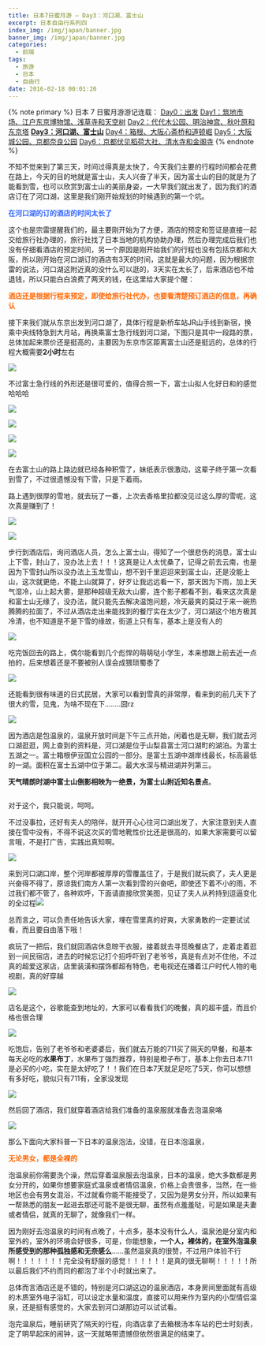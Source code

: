 ```yaml
---
title: 日本7日蜜月游 – Day3：河口湖、富士山
excerpt: 日本自由行系列四
index_img: /img/japan/banner.jpg
banner_img: /img/japan/banner.jpg
categories:
  - 前端
tags:
  - 旅游
  - 日本
  - 自由行
date: 2016-02-18 00:01:20
---
```


{% note primary %}
日本 7 日蜜月游游记连载：
<a href="https://www.mrfangge.com/2016/02/09/japan-7th-honeymoon-day0-departure/">Day0：出发</a>
<a href="https://www.mrfangge.com/2016/02/11/japans-7-day-honeymoon-day1-tsukiji-edo-tokyo-museum-sensoji-temple-and-sky-tree/">Day1：筑地市场、江户东京博物馆、浅草寺和天空树</a>
<a href="https://www.mrfangge.com/2016/02/16/japans-7-day-honeymoon-day2-yoyogi-park-meiji-shrine-tokyo-tower-and-akiba-hara/">Day2：代代木公园、明治神宫、秋叶原和东京塔</a>
<a href="https://www.mrfangge.com/2016/02/18/japan-7th-honeymoon-day3-lake-kawaguchi-mount-fuji/"><strong>Day3：河口湖、富士山</strong></a>
<a href="https://www.mrfangge.com/2016/02/20/japan-on-the-7th-honeymoon-day4-hakone-yumoto-osaka-shinsaibashi-and-dotombori/">Day4：箱根、大阪心斋桥和道顿崛</a>
<a href="https://www.mrfangge.com/2016/02/21/japan-7th-honeymoon-day5-osaka-castle-park-kyoto-nara-park/">Day5：大阪城公园、京都奈良公园</a>
<a href="https://www.mrfangge.com/2016/02/23/japan-7th-honeymoon-day6-kyoto-fushimi-inari-shrine-kiyomizu-temple-and-temple-of-the-golden-pavilion/">Day6：京都伏见稻荷大社、清水寺和金阁寺</a>
{% endnote %}

<p>不知不觉来到了第三天，时间过得真是太快了，今天我们主要的行程时间都会花费在路上，今天的目的地就是富士山，夫人兴奋了半天，因为富士山的目的就是为了能看到雪，也可以欣赏到富士山的美丽身姿，一大早我们就出发了，因为我们的酒店订在了河口湖，这里是我们刚开始规划的时候遇到的第一个坑。</p>
<p><span style="color: #3366ff;"><strong>在河口湖的订的酒店的时间太长了</strong></span></p>
<p>这个也是宗雷提醒我们的，最主要刚开始为了方便，酒店的预定和签证是直接一起交给旅行社办理的，旅行社找了日本当地的机构协助办理，然后办理完成后我们也没有仔细看酒店的预定时间，另一个原因是刚开始我们的行程也没有包括京都和大阪，所以刚开始在河口湖订的酒店有3天的时间，这就是最大的问题，因为根据宗雷的说法，河口湖这附近真的没什么可以逛的，3天实在太长了，后来酒店也不给退钱，所以只能白白浪费了两天的钱，在这里给大家提个醒：</p>
<p><span style="color: #ff6600;"><strong>酒店还是根据行程来预定，即使给旅行社代办，也要看清楚预订酒店的信息，再确认</strong></span></p>
<p>接下来我们就从东京出发到河口湖了，具体行程是新桥车站JR山手线到新宿，换乘中央线特急到大月站，再换乘富士急行线到河口湖，下图只是其中一段路的票，总体加起来票价还是挺高的，主要因为东京市区距离富士山还是挺远的，总体的行程大概需要<strong>2小时</strong>左右</p>
<p><img src="/img/japan/535050273758839867.jpg" ></p>
<p>不过富士急行线的外形还是很可爱的，值得合照一下，富士山拟人化好日和的感觉哈哈哈</p>
<p><img src="/img/japan/IMG_6498.jpg" ></p>
<p><img src="/img/japan/IMG_6504.jpg" ></p>
<p><img src="/img/japan/IMG_6507.jpg" ></p>
<p><img src="/img/japan/720803479598434642.jpg" ></p>
<p>在去富士山的路上路边就已经各种积雪了，妹纸表示很激动，这辈子终于第一次看到雪了，不过很遗憾没有下雪，只是下着雨。</p>
<p>路上遇到很厚的雪地，就去玩了一番，上次去香格里拉都没见过这么厚的雪呢，这次真是赚到了！</p>
<p><img src="/img/japan/198304588670399437.jpg" ></p>
<p><img src="/img/japan/593946822152838375.jpg" ></p>
<p>步行到酒店后，询问酒店人员，怎么上富士山，得知了一个很悲伤的消息，富士山上下雪，封山了，没办法上去！！！这真是让人太忧桑了，记得之前去云南，也是因为下雪封山所以没办法上玉龙雪山，想不到千里迢迢来到富士山，还是没能上山，这次就更绝，不能上山就算了，好歹让我远远看一下，那天因为下雨，加上天气湿冷，山上起大雾，是那种超级无敌大山雾，连个影子都看不到，看来这次真是和富士山无缘了，没办法，就只能先去解决温饱问题，冷天最爽的莫过于来一碗热腾腾的拉面了，不过从酒店走出来能找到的餐厅实在太少了，河口湖这个地方极其冷清，也不知道是不是下雪的缘故，街道上只有车，基本上是没有人的</p>
<p><img src="/img/japan/IMG_6514.jpg" ></p>
<p>吃完饭回去的路上，偶尔能看到几个彪悍的萌萌哒小学生，本来想跟上前去近一点拍的，后来想着还是不要被别人误会成猥琐蜀黍了</p>
<p><img src="/img/japan/IMG_6528.jpg" ></p>
<p>还能看到很有味道的日式民居，大家可以看到雪真的非常厚，看来到的前几天下了很大的雪，见鬼，为啥不现在下……..囧rz</p>
<p><img src="/img/japan/IMG_6522.jpg" ></p>
<p>因为酒店是包温泉的，温泉开放时间是下午三点开始，闲着也是无聊，我们就去河口湖逛逛，网上查到的资料是，河口湖是位于山梨县富士河口湖町的湖泊。为富士五湖之一。富士箱根伊豆国立公园的一部分。是富士五湖中湖岸线最长，标高最低的一湖。面积在富士五湖中位于第二。最大水深与精进湖并列第三。</p>
<p><strong>天气晴朗时湖中富士山倒影相映为一绝景，为富士山附近知名景点</strong>。</p>
<p><img src="https://upload.wikimedia.org/wikipedia/commons/thumb/4/4e/Fuji_Kawaguchi_465.JPG/1280px-Fuji_Kawaguchi_465.JPG" alt=""></p>
<p>对于这个，我只能说，呵呵。</p>
<p>不过没事拉，还好有夫人的陪伴，就开开心心往河口湖出发了，大家注意到夫人直接在雪中没有，不得不说这次买的雪地靴性价比还是很高的，如果大家需要可以留言哦，不是打广告，实践出真知啊。</p>
<p><img src="/img/japan/IMG_6530.jpg" ></p>
<p>来到河口湖口岸，整个河岸都被厚厚的雪覆盖住了，于是我们就玩疯了，夫人更是兴奋得不得了，原谅我们南方人第一次看到雪的兴奋吧，即使还下着不小的雨，不过我们都不管了，各种欢呼，下面请直接欣赏美图，见证了夫人从矜持到逗逼变化的全过程<img src="/img/japan/IMG_6533.jpg" ></p>
<p>总而言之，可以负责任地告诉大家，埋在雪里真的好爽，大家勇敢的一定要试试看，而且要自由落下哦！</p>
<p>疯玩了一把后，我们就回酒店休息晾干衣服，接着就去寻觅晚餐店了，走着走着逛到一间民宿店，进去的时候忘记打个招呼吓到了老爷爷，真是有点对不住他，不过真的超爱这家店，店里装潢和摆饰都超有特色，老电视还在播着江户时代人物的电视剧，真的好穿越</p>
<p><img src="/img/japan/IMG_6625.jpg" ></p>
<p>店名是这个，谷歌能查到地址的，大家可以看看我们的晚餐，真的超丰盛，而且价格也很合理</p>
<p><img src="/img/japan/95348845889109775.jpg" ></p>
<p>吃饱后，告别了老爷爷和老婆婆后，我们就去万能的711买了隔天的早餐，和基本每天必吃的<strong>水果布丁</strong>，水果布丁强烈推荐，特别是橙子布丁，基本上你去日本711是必买的小吃，实在是太好吃了！！我们在日本7天就足足吃了5天，你可以想想有多好吃，貌似只有711有，全家没发现</p>
<p><img src="/img/japan/91844309844335438.jpg" ></p>
<p>然后回了酒店，我们就穿着酒店给我们准备的温泉服就准备去泡温泉咯</p>
<p><img src="/img/japan/IMG_7690.jpg" ></p>
<p>那么下面向大家科普一下日本的温泉泡法，没错，在日本泡温泉，</p>
<p><span style="color: #ff6600;"><strong>无论男女，都是全裸的</strong></span></p>
<p>泡温泉前你需要洗个澡，然后穿着温泉服去泡温泉，日本的温泉，绝大多数都是男女分开的，如果你想要家庭式温泉或者情侣温泉，价格上会贵很多，当然，在一些地区也会有男女混浴，不过就看你能不能接受了，又因为是男女分开，所以如果有一帮熟悉的朋友一起进去那还可能不是很无聊，虽然有点羞羞哒，可是如果是夫妻或者情侣，就真的无聊了，就像我们一样。</p>
<p>因为刚好去泡温泉的时间有点晚了，十点多，基本没有什么人，温泉池是分室内和室外的，室外的环境会好很多，可是，你能想象<strong>，一个人，裸体的，在室外泡温泉所感受到的那种孤独感和无奈感么</strong>……虽然温泉真的很赞，不过用户体验不行啊！！！！！！！完全没有舒服的感觉！！！！！！是真的很无聊啊！！！！！所以最后我们不约而同的都泡了半个小时就出来了。</p>
<p>总体而言酒店还是不错的，特别是河口湖这边的温泉酒店，本身房间里面就有高级的木质室外电子浴缸，可以设定水量和温度，直接可以用来作为室内的小型情侣温泉，还是挺有感觉的，大家去到河口湖那边可以试试看。</p>
<p>泡完温泉后，睡前研究了隔天的行程，向酒店拿了去箱根汤本车站的巴士时刻表，定了明早起床的闹钟，这一天就略带遗憾但依然很满足的结束了。</p>
